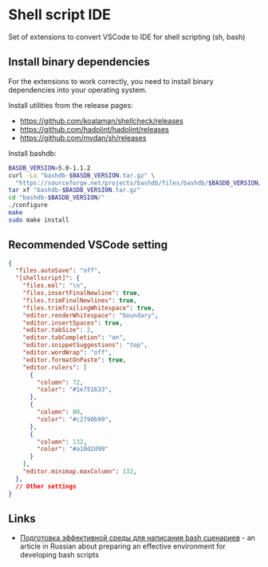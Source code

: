 # Shell script IDE

Set of extensions to convert VSCode to IDE for shell scripting (sh, bash)

## Install binary dependencies

For the extensions to work correctly, you need to install binary dependencies
into your operating system.

Install utilities from the release pages:

* <https://github.com/koalaman/shellcheck/releases>
* <https://github.com/hadolint/hadolint/releases>
* <https://github.com/mvdan/sh/releases>

Install bashdb:

```bash
BASDB_VERSION=5.0-1.1.2
curl -Lo "bashdb-$BASDB_VERSION.tar.gz" \
  "https://sourceforge.net/projects/bashdb/files/bashdb/$BASDB_VERSION/bashdb-$BASDB_VERSION.tar.gz/download"
tar xf "bashdb-$BASDB_VERSION.tar.gz"
cd "bashdb-$BASDB_VERSION/"
./configure
make
sudo make install
```

## Recommended VSCode setting

```json
{
  "files.autoSave": "off",
  "[shellscript]": {
    "files.eol": "\n",
    "files.insertFinalNewline": true,
    "files.trimFinalNewlines": true,
    "files.trimTrailingWhitespace": true,
    "editor.renderWhitespace": "boundary",
    "editor.insertSpaces": true,
    "editor.tabSize": 2,
    "editor.tabCompletion": "on",
    "editor.snippetSuggestions": "top",
    "editor.wordWrap": "off",
    "editor.formatOnPaste": true,
    "editor.rulers": [
      {
        "column": 72,
        "color": "#1e751633",
      },
      {
        "column": 80,
        "color": "#c2790b99",
      },
      {
        "column": 132,
        "color": "#a10d2d99"
      }
    ],
    "editor.minimap.maxColumn": 132,
  },
  // Other settings 
}
```

## Links

* [Подготовка эффективной среды для написания bash сценариев][habr] - an article
  in Russian about preparing an effective environment for developing
  bash scripts

[habr]: https://habr.com/ru/post/583320/
